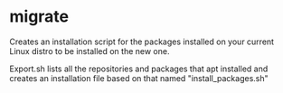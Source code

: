 # migrate
Creates an installation script for the packages installed on your current Linux distro to be installed on the new one.

Export.sh lists all the repositories and packages that apt installed and creates an installation file based on that named "install_packages.sh"
